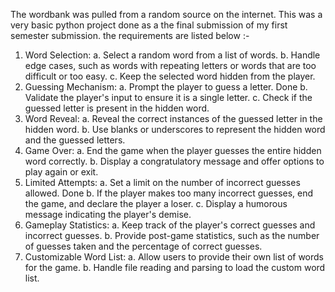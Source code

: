 The wordbank was pulled from a random source on the internet. This was a very basic python project done as a the final submission of my first semester submission. the requirements are listed below :-
1.	Word Selection:
a.	Select a random word from a list of words.
b.	Handle edge cases, such as words with repeating letters or words that are too difficult or too easy.
c.	Keep the selected word hidden from the player.
2.	Guessing Mechanism:
a.	Prompt the player to guess a letter. Done
b.	Validate the player's input to ensure it is a single letter.
c.	Check if the guessed letter is present in the hidden word.
3.	Word Reveal:
a.	Reveal the correct instances of the guessed letter in the hidden word.
b.	Use blanks or underscores to represent the hidden word and the guessed letters.
4.	Game Over:
a.	End the game when the player guesses the entire hidden word correctly.
b.	Display a congratulatory message and offer options to play again or exit.
5.	Limited Attempts:
a.	Set a limit on the number of incorrect guesses allowed. Done
b.	If the player makes too many incorrect guesses, end the game, and declare the player a loser.
c.	Display a humorous message indicating the player's demise.
6.	Gameplay Statistics:
a.	Keep track of the player's correct guesses and incorrect guesses.
b.	Provide post-game statistics, such as the number of guesses taken and the percentage of correct guesses. 
7.	Customizable Word List:
a.	Allow users to provide their own list of words for the game.
b.	Handle file reading and parsing to load the custom word list. 
